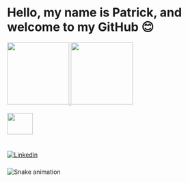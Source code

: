 # Hello, my name is Patrick, and welcome to my GitHub 😊

<div align="">
  <a href="https://github.com/Patrickvictor01">
    <img height="145em" src="https://github-readme-stats.vercel.app/api?username=Patrickvictor01&count_private=true&include_all_commits=true&show_icons=true&theme=dracula&hide_border=false&show_owner=true"/>
    <img height="145em" src="https://github-readme-stats.vercel.app/api/top-langs/?username=Patrickvictor01&theme=dracula&hide_border=false&&layout=compact"/>
  </a>
</div>

<div style="display: inline_block"><br>
  
  <img align="center" height="50" width="60" src="https://cdn.jsdelivr.net/gh/devicons/devicon/icons/python/python-original.svg" />
                       
</div>

#

[![Linkedin](https://img.shields.io/badge/LinkedIn-0077B5?style=for-the-badge&logo=linkedin&logoColor=white)](https://www.linkedin.com/in/patrick-victor-655377201/)


###

 ![Snake animation](https://github.com/Patrickvictor01/Patrickvictor01/blob/output/github-contribution-grid-snake.svg)
